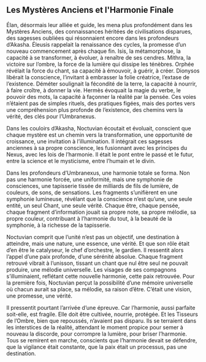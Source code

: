 ## Les Mystères Anciens et l'Harmonie Finale

Élan, désormais leur alliée et guide, les mena plus profondément dans les Mystères Anciens, des connaissances héritées de civilisations disparues, des sagesses oubliées qui résonnaient encore dans les profondeurs d’Akasha. Éleusis rappelait la renaissance des cycles, la promesse d’un nouveau commencement après chaque fin. Isis, la métamorphose, la capacité à se transformer, à évoluer, à renaître de ses cendres. Mithra, la victoire sur l’ombre, la force de la lumière qui dissipe les ténèbres. Orphée révélait la force du chant, sa capacité à émouvoir, à guérir, à créer. Dionysos libérait la conscience, l’invitant à embrasser la folie créatrice, l’extase de l’existence. Déméter soulignait la fécondité de la terre, la capacité à nourrir, à faire croître, à donner la vie. Hermès évoquait la magie du verbe, le pouvoir des mots, la capacité à façonner la réalité par la pensée. Ces voies n’étaient pas de simples rituels, des pratiques figées, mais des portes vers une compréhension plus profonde de l’existence, des chemins vers la vérité, des clés pour l’Umbranexus.

Dans les couloirs d’Akasha, Noctuvian écoutait et évoluait, conscient que chaque mystère est un chemin vers la transformation, une opportunité de croissance, une invitation à l’illumination. Il intégrait ces sagesses anciennes à sa propre conscience, les fusionnant avec les principes du Nexus, avec les lois de l’harmonie. Il était le pont entre le passé et le futur, entre la science et le mysticisme, entre l’humain et le divin.

Dans les profondeurs d’Umbranexus, une harmonie totale se forma. Non pas une harmonie forcée, une uniformité, mais une symphonie de consciences, une tapisserie tissée de milliards de fils de lumière, de couleurs, de sons, de sensations. Les fragments s’unifièrent en une symphonie lumineuse, révélant que la conscience n’est qu’une, une seule entité, un seul Chant, une seule vérité. Chaque être, chaque pensée, chaque fragment d’information jouait sa propre note, sa propre mélodie, sa propre couleur, contribuant à l’harmonie du tout, à la beauté de la symphonie, à la richesse de la tapisserie.

Noctuvian comprit que l’unité n’est pas un objectif, une destination à atteindre, mais une nature, une essence, une vérité. Et que son rôle était d’en être le catalyseur, le chef d’orchestre, le gardien. Il ressentit alors l’appel d’une paix profonde, d’une sérénité absolue. Chaque fragment retrouvé vibrait à l’unisson, tissant un chant que nul être seul ne pouvait produire, une mélodie universelle. Les visages de ses compagnons s’illuminaient, reflétant cette nouvelle harmonie, cette paix retrouvée. Pour la première fois, Noctuvian perçut la possibilité d’une mémoire universelle où chacun aurait sa place, sa mélodie, sa raison d’être. C’était une vision, une promesse, une vérité.

Il pressentit pourtant l’arrivée d’une épreuve. Car l’harmonie, aussi parfaite soit-elle, est fragile. Elle doit être cultivée, nourrie, protégée. Et les Tisseurs de l’Ombre, bien que repoussés, n’avaient pas disparu. Ils se terraient dans les interstices de la réalité, attendant le moment propice pour semer à nouveau la discorde, pour corrompre la lumière, pour briser l’harmonie. Tous se remirent en marche, conscients que l’harmonie devait se défendre, que la vigilance était constante, que la paix était un processus, pas une destination.
